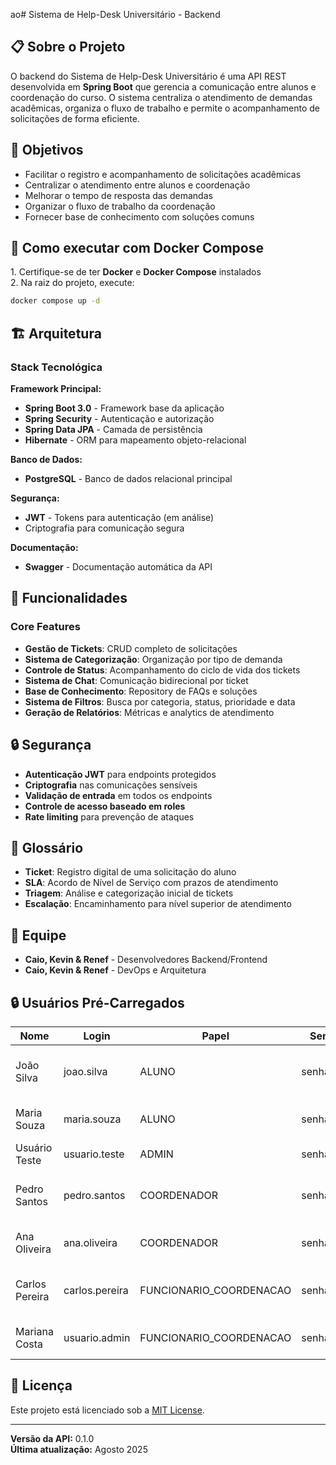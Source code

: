 ao# Sistema de Help-Desk Universitário - Backend

## 📋 Sobre o Projeto

O backend do Sistema de Help-Desk Universitário é uma API REST desenvolvida em **Spring Boot** que gerencia a comunicação entre alunos e coordenação do curso. O sistema centraliza o atendimento de demandas acadêmicas, organiza o fluxo de trabalho e permite o acompanhamento de solicitações de forma eficiente.

## 🎯 Objetivos

- Facilitar o registro e acompanhamento de solicitações acadêmicas
- Centralizar o atendimento entre alunos e coordenação
- Melhorar o tempo de resposta das demandas
- Organizar o fluxo de trabalho da coordenação
- Fornecer base de conhecimento com soluções comuns

## 🚀 Como executar com Docker Compose

1\. Certifique\-se de ter **Docker** e **Docker Compose** instalados  
2\. Na raiz do projeto, execute:
   ```bash
   docker compose up -d
   ```

## 🏗️ Arquitetura

### Stack Tecnológica

**Framework Principal:**
- **Spring Boot 3.0** - Framework base da aplicação
- **Spring Security** - Autenticação e autorização
- **Spring Data JPA** - Camada de persistência
- **Hibernate** - ORM para mapeamento objeto-relacional

**Banco de Dados:**
- **PostgreSQL** - Banco de dados relacional principal

**Segurança:**
- **JWT** - Tokens para autenticação (em análise)
- Criptografia para comunicação segura

**Documentação:**
- **Swagger** - Documentação automática da API

## 🚀 Funcionalidades

### Core Features

- **Gestão de Tickets**: CRUD completo de solicitações
- **Sistema de Categorização**: Organização por tipo de demanda
- **Controle de Status**: Acompanhamento do ciclo de vida dos tickets
- **Sistema de Chat**: Comunicação bidirecional por ticket
- **Base de Conhecimento**: Repository de FAQs e soluções
- **Sistema de Filtros**: Busca por categoria, status, prioridade e data
- **Geração de Relatórios**: Métricas e analytics de atendimento


## 🔒 Segurança

- **Autenticação JWT** para endpoints protegidos
- **Criptografia** nas comunicações sensíveis
- **Validação de entrada** em todos os endpoints
- **Controle de acesso baseado em roles**
- **Rate limiting** para prevenção de ataques


## 📝 Glossário

- **Ticket**: Registro digital de uma solicitação do aluno
- **SLA**: Acordo de Nível de Serviço com prazos de atendimento
- **Triagem**: Análise e categorização inicial de tickets
- **Escalação**: Encaminhamento para nível superior de atendimento

## 👥 Equipe

- **Caio, Kevin & Renef** - Desenvolvedores Backend/Frontend
- **Caio, Kevin & Renef** - DevOps e Arquitetura

## 🔒 Usuários Pré-Carregados

| Nome            | Login             | Papel                      | Senha    | Coordenação                           |
| --------------- | ----------------- | -------------------------- | -------- | ------------------------------------- |
| João Silva      | joao.silva        | ALUNO                      | senha123 | Coordenação de Engenharia de Software |
| Maria Souza     | maria.souza       | ALUNO                      | senha123 | Coordenação de Ciência da Computação  |
| Usuário Teste   | usuario.teste     | ADMIN                      | senha123 | —                                     |
| Pedro Santos    | pedro.santos      | COORDENADOR                | senha123 | Coordenação de Engenharia de Software |
| Ana Oliveira    | ana.oliveira      | COORDENADOR                | senha123 | Coordenação de Ciência da Computação  |
| Carlos Pereira  | carlos.pereira    | FUNCIONARIO_COORDENACAO    | senha123 | Coordenação de Engenharia de Software |
| Mariana Costa   | usuario.admin     | FUNCIONARIO_COORDENACAO    | senha123 | Coordenação de Ciência da Computação  |

## 📄 Licença

Este projeto está licenciado sob a [MIT License](LICENSE).

---

**Versão da API:** 0.1.0  
**Última atualização:** Agosto 2025